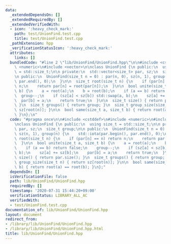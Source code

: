 ```yaml
---
data:
  _extendedDependsOn: []
  _extendedRequiredBy: []
  _extendedVerifiedWith:
  - icon: ':heavy_check_mark:'
    path: test/UnionFind.test.cpp
    title: test/UnionFind.test.cpp
  _pathExtension: hpp
  _verificationStatusIcon: ':heavy_check_mark:'
  attributes:
    links: []
  bundledCode: "#line 2 \"lib/UnionFind/UnionFind.hpp\"\n\n#include <cstddef>\n#include\
    \ <numeric>\n#include <vector>\n\nclass UnionFind {\n public:\n  using size_t\
    \ = std::size_t;\n\n private:\n  std::vector<size_t> par, sz;\n  size_t group;\n\
    \n public:\n  UnionFind(size_t n = 0) : par(n, 0), sz(n, 1), group(n) {\n    std::iota(par.begin(),\
    \ par.end(), 0);\n  }\n\n  size_t root(size_t n) {\n    if (par[n] == n) return\
    \ n;\n    return par[n] = root(par[n]);\n  }\n\n  bool unite(size_t a, size_t\
    \ b) {\n    a = root(a);\n    b = root(b);\n    if (a == b) return false;\n  \
    \  group--;\n    if (sz[a] < sz[b]) std::swap(a, b);\n    sz[a] += sz[b];\n  \
    \  par[b] = a;\n    return true;\n  }\n\n  size_t size() { return par.size();\
    \ }\n  size_t groups() { return group; }\n  size_t group_size(size_t n) { return\
    \ sz[root(n)]; }\n\n  bool same(size_t a, size_t b) { return root(a) == root(b);\
    \ }\n};\n"
  code: "#pragma once\n\n#include <cstddef>\n#include <numeric>\n#include <vector>\n\
    \nclass UnionFind {\n public:\n  using size_t = std::size_t;\n\n private:\n  std::vector<size_t>\
    \ par, sz;\n  size_t group;\n\n public:\n  UnionFind(size_t n = 0) : par(n, 0),\
    \ sz(n, 1), group(n) {\n    std::iota(par.begin(), par.end(), 0);\n  }\n\n  size_t\
    \ root(size_t n) {\n    if (par[n] == n) return n;\n    return par[n] = root(par[n]);\n\
    \  }\n\n  bool unite(size_t a, size_t b) {\n    a = root(a);\n    b = root(b);\n\
    \    if (a == b) return false;\n    group--;\n    if (sz[a] < sz[b]) std::swap(a,\
    \ b);\n    sz[a] += sz[b];\n    par[b] = a;\n    return true;\n  }\n\n  size_t\
    \ size() { return par.size(); }\n  size_t groups() { return group; }\n  size_t\
    \ group_size(size_t n) { return sz[root(n)]; }\n\n  bool same(size_t a, size_t\
    \ b) { return root(a) == root(b); }\n};"
  dependsOn: []
  isVerificationFile: false
  path: lib/UnionFind/UnionFind.hpp
  requiredBy: []
  timestamp: '2020-07-31 15:44:20+09:00'
  verificationStatus: LIBRARY_ALL_AC
  verifiedWith:
  - test/UnionFind.test.cpp
documentation_of: lib/UnionFind/UnionFind.hpp
layout: document
redirect_from:
- /library/lib/UnionFind/UnionFind.hpp
- /library/lib/UnionFind/UnionFind.hpp.html
title: lib/UnionFind/UnionFind.hpp
---
```


